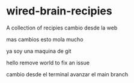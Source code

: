 # wired-brain-recipies
A collection of recipies
cambio desde la web



mas cambios esto mola mucho 


ya soy una maquina de git


hello remove world to fix an issue




cambio desde el terminal
avanzar el main branch
